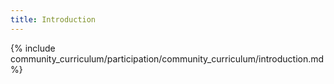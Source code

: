 ```yaml
---
title: Introduction
---
```


{% include community_curriculum/participation/community_curriculum/introduction.md  %}





